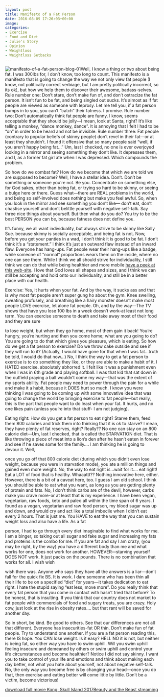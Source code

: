 ```yaml
---
layout: post
title: Manifesto of a Fat Person
date: 2016-08-09 17:26:03+00:00
image:
categories:
- Exercise
- Food and Diet
- Julie's Story
- Opinion
- Weightloss
- Weightloss Setbacks
---
```


![manifesto-of-a-fat-person-blog-01](http://www.aim4strength.com.vhost.zerolag.com/wp-content/uploads/2016/08/manifesto-of-a-fat-person-blog-01-300x300.jpg)Well, I know a thing or two about being fat. I was 300lbs for, I don’t know, too long to count. This manifesto is a manifesto that is going to change the way we not only view fat people (I know, not politically correct verbiage, but I am pretty politically incorrect, so its ok), but how we help them to discover their awesome, badass-selves. Rule number one: Don’t stare, don’t make fun of, and don’t ostracize the fat person. It isn’t fun to be fat, and being singled out sucks. It’s almost as if fat people are viewed as someone with leprosy. Let me tell you, if a fat person bumps in to you, you can’t “catch” their fatness. I promise. Rule number two: Don’t automatically think fat people are funny. I know, seems acceptable that they should be jolly—I mean, look at Santa, right? It’s like telling a monkey, “dance monkey, dance”. It is annoying that I felt I had to be “on” in order to be heard and not be invisible. Rule number three: Fat people (contrary to popular beliefs of skinny people) don’t revel in their fat—or at least they shouldn’t. I found it offensive that so many people said “well, if you aren’t happy being fat…” Um, last I checked, no one is ever overjoyed looking in a mirror and seeing something they don’t like. It depresses them, and I, as a former fat girl ate when I was depressed. Which compounds the problem.




So how do we combat fat? How do we become that which we are told we are supposed to become? Well, I have a stellar idea. Don’t. Don’t be something or someone you’re not. Be you. Concentrate on something else, for God sakes, other than being fat, or trying so hard to be skinny, or seeing a bulge here or there. Guess what—there are REAL problems in the world, and being so self-involved does nothing but make you feel awful. So, when you look in the mirror and see something you don’t like— don’t eat, don’t chastise yourself and don’t belittle yourself with negative self-talk. Say three nice things about yourself. But then what do you do? You try to be the best PERSON you can be, because fatness does not define you.




It’s funny, we all want individuality, but always strive to be skinny like Sally Sue. because skinny is socially acceptable, and being fat is not. Now, before you get your panties in a wad, I don’t think it is good to be fat. I don’t think it’s a “statement.” I think it’s just an outward flaw instead of an inward flaw. Everyone has hang-ups. Fat people wear their hang-ups like a badge, while someone of “normal” proportions wears them on the inside, where no one can see them. While I think we all should strive for individuality, I still think we can do that while being healthier and more mobile [have a peek at this web-site](http://biturlz.com/I1rQ1AZ). I love that God loves all shapes and sizes, and I think we can still be accepting and hold onto our individuality, and still be in a better place with our health.




Exercise: Yes, it hurts when your fat. And by the way, it sucks ass and that is why most fat people aren’t super gung ho about the gym. Knee swelling, sweating profusely, and breathing like a hairy monster doesn’t make most people LOVE exercise, let alone fat people. Oh, and by the way—The TV shows that have you lose 100 lbs in a week doesn’t work-at least not long term. You can exercise someone to death and take away most of their food and they are sure  

to lose weight, but when they go home, most of them gain it back! You’re hungry, you’re hurting and then you come home; what are you going to do? You are going to do that which gives you pleasure, which is eating. So how do we get a fat person to exercise? Do we throw cake outside and see if they will run to it? (Actually, I would have gone for that when I was fat…truth be told, I would do that now…) No, I think the way to get a fat person to exercise is to do something they like, or they are able to make a habit of it. I HATED exercise. absolutely abhorred it. I felt like it was a punishment even when I was in 6th grade and playing softball. I was that kid that sat down in the outfield praying a ball wouldn’t come my way—that was the extent of my sports ability. Fat people may need to power through the pain for a while and make it a habit, because it DOES hurt so much. I know you were thinking I was going to be coming up with some innovative idea that was going to change the world by bringing exercise to fat people—but really, this is the part that people want to do least when your fat. It hurts, and no one likes pain (unless you’re into that stuff- I am not judging).




Eating right: How do you get a fat person to eat right? Starve them, feed them 800 calories and trick them into thinking that it is ok to starve? I mean, they have plenty of fat reserves, right? Really?? No one can stay on an 800 calorie diet—Um, last I checked, that is called the STARVATION diet. That is like throwing a piece of meat into a lion’s den after he hasn’t eaten in forever and see if he saves some for the family…. I am thinking he is going to devour it. Well,  

once you go off that 800 calorie diet (during which you didn’t even lose weight, because you were in starvation mode), you ate a million things and gained even more weight. No, the way to eat right is…wait for it…. eat right! Eat a LOT of food that is healthy. Whaaattt?? Nothing innovative here, either. However, there is a bit of a caveat here, too. I guess I am old school. I think you should be able to eat what you want, as long as you are getting plenty of protein and fats. No, I don’t think carbs are of the devil, however, carbs make you crave more-or at least that is my experience. I have been vegan, vegetarian, raw foods, keto and paleo all within the time span of 6 years. I found as a vegan, vegetarian and raw food person, my blood sugar was up and down, and would cry and act like a total imbecile when I didn’t eat every 2 hours. That is just me. You HAVE to eat the way that you can sustain weight loss and also have a life. As a fat  

person, I had to go through every diet imaginable to find what works for me. I am a binger, so taking out all sugar and fake sugar and increasing my fats and proteins is the combo for me. If you are fat and say I am crazy, (you may be right, by the way) you have a different body than me and what works for one, does not work for another. HOWEVER—starving yourself DOES NOT work. It just packs on the pounds. There is no combination that works for all. I wish wish  

wish there was. Anyone who says they have all the answers is a liar—don’t fall for the quick fix BS. It is work. I dare someone who has been thin all their life to be on a specified “diet” for years—It takes dedication to eat right. I hate the stupid saying “eat less, move more”. Do you really think that every fat person that you come in contact with hasn’t tried that before? To be honest, that is insulting. If you think that our country does not market to fat people with commercials of food and sugary treats, you are crazy. Holy cow, just look at the rise in obesity rates…. but that rant will be saved for another day.




So in short, be kind. Be good to others. See that our differences are not all that different. Everyone has insecurities-fat OR thin. Don’t make fun of fat people. Try to understand one another. If you are a fat person reading this, there IS hope. You CAN lose weight. Is it easy? HELL NO it is not, but neither is being fat, so either way you have to swim uphill. Will you swim uphill feeling insecure and demeaned by others or swim uphill and control your life circumstances and become healthier? Notice I did not say skinny. I want you to take control of your life and emotions and think about making each day better, not what you hate about yourself, not about negative self-talk. No, the only way you become free is by changing your head—once you do that, then exercise and eating better will come little by little. Don’t be a victim, become victorious!




[download full movie Kong: Skull Island 2017](https://moviesbin.com/watch/movie/293167/kong-skull-island-2017.php)[Beauty and the Beast streaming](http://moviesdsa.com/en/watch/501810/Beauty-and-the-Beast-2017.html)
